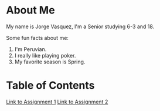 # About Me
My name is Jorge Vasquez, I'm a Senior studying 6-3 and 18.

Some fun facts about me:
1. I'm Peruvian.
2. I really like playing poker.
3. My favorite season is Spring.

# Table of Contents
[Link to Assignment 1](assignments/assignment1.md)
[Link to Assignment 2](assignments/assignment2.md)

